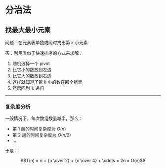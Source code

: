 # 分治法

[annotation]: [id] (c669c4f9-257b-4e54-a48a-315365fbd1f5)
[annotation]: [status] (public)
[annotation]: [create_time] (2021-12-17 21:13:50)
[annotation]: [category] (计算机科学)
[annotation]: [tags] (算法)
[annotation]: [comments] (true)
[annotation]: [url] (http://blog.ccyg.studio/article/c669c4f9-257b-4e54-a48a-315365fbd1f5)

## 找最大最小元素

问题：在元素表单独或同时找出第 $k$ 小元素

答：利用类似于快速排序的方式来求解：

1. 随机选择一个 pivot
2. 比它小的数放到左边
3. 比它大的数放到右边
4. 这样就知道了第 $k$ 小的数在那个组里
5. 然后回到 1. 递归

----

### 复杂度分析

一般情况下，每次数组数量减半，那么：

- 第 1 趟的时间复杂度为 $O(n)$
- 第 2 趟的时间复杂度为 $O(n/2)$
- ...

于是：

$$T(n) = n + {n \over 2} + {n \over 4} + \cdots = 2n = O(n)$$

